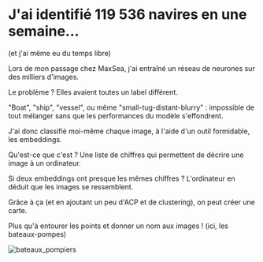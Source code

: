 # J'ai identifié 119 536 navires en une semaine...

(et j'ai même eu du temps libre)

Lors de mon passage chez MaxSea, j'ai entraîné un réseau de neurones sur des milliers d'images.

Le problème ? Elles avaient toutes un label différent.

"Boat", "ship", "vessel", ou même "small-tug-distant-blurry" : impossible de tout mélanger sans que les performances du modèle s'effondrent.

J'ai donc classifié moi-même chaque image, à l'aide d'un outil formidable, les embeddings.

Qu'est-ce que c'est ? Une liste de chiffres qui permettent de décrire une image à un ordinateur.

Si deux embeddings ont presque les mêmes chiffres ? L'ordinateur en déduit que les images se ressemblent.

Grâce à ça (et en ajoutant un peu d'ACP et de clustering), on peut créer une carte.

Plus qu'à entourer les points et donner un nom aux images ! (ici, les bateaux-pompes)

![bateaux_pompiers](/img/bateaux_pompiers.png)
